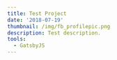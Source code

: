 ```yaml
---
title: Test Project
date: '2018-07-19'
thumbnail: /img/fb_profilepic.png
description: Test description.
tools:
  - GatsbyJS
---
```


